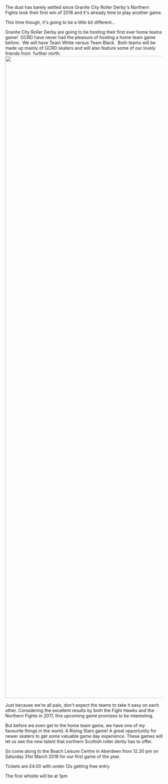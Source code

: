 <html><body><p>The dust has barely settled since Granite City Roller Derby's Northern Fights took their first win of 2018 and it's already time to play another game.

This time though, it's going to be a little bit different...

Granite City Roller Derby are going to be hosting their first ever home teams game!  GCRD have never had the pleasure of hosting a home team game before.  We will have Team White versus Team Black.  Both teams will be made up mainly of GCRD skaters and will also feature some of our lovely friends from  further north.<a href="https://www.scottishrollerderbyblog.com/2017/07/gcrd.png"><img width="2048" height="2048" alt="" src="https://www.scottishrollerderbyblog.com/2017/07/gcrd.png" title="" class="aligncenter size-full wp-image-22709"></a>

Just because we're all pals, don't expect the teams to take it easy on each other. Considering the excellent results by both the Fight Hawks and the Northern Fights in 2017, this upcoming game promises to be interesting.

But before we even get to the home team game, we have one of my favourite things in the world. A Rising Stars game! A great opportunity for newer skaters to get some valuable game day experience. These games will let us see the new talent that northern Scottish roller derby has to offer. 

So come along to the Beach Leisure Centre in Aberdeen from 12.30 pm on Saturday 31st March 2018 for our first game of the year.

Tickets are £4.00 with under 12s getting free entry

The first whistle will be at 1pm</p></body></html>
